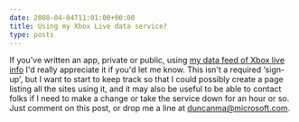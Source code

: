 ```yaml
---
date: 2008-04-04T11:01:00+00:00
title: Using my Xbox Live data service?
type: posts
---
```

If you've written an app, private or public, using [my data feed of Xbox live info](http://duncanmackenzie.net/blog/put-up-a-rest-api-for-xbox-gamertag-data/default.aspx) I'd really appreciate it if you'd let me know. This isn't a required &#8216;sign-up', but I want to start to keep track so that I could possibly create a page listing all the sites using it, and it may also be useful to be able to contact folks if I need to make a change or take the service down for an hour or so. Just comment on this post, or drop me a line at <duncanma@microsoft.com>.
